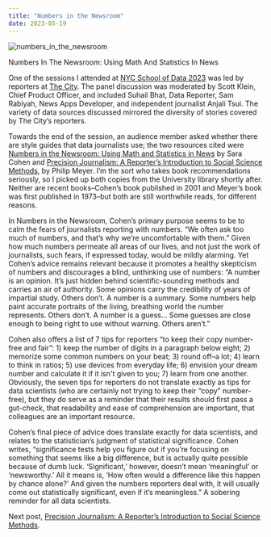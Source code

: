```yaml
---
title: "Numbers in the Newsroom"
date: 2023-05-19
---
```

![numbers_in_the_newsroom](https://github.com/mf3321/mf3321.github.io/assets/112728848/9cf53269-1dc7-4a09-a9d3-34d6df4fb3ff)
<p>Numbers In The Newsroom: Using Math And Statistics In News</p>
<p>One of the sessions I attended at <a href="https://mf3321.github.io/2023/03/24/Open-Data-Week-2023-and-NYC-School-of-Data-2023.html">NYC School of Data 2023</a> was led by reporters at <a href="https://www.thecity.nyc/">The City</a>. The panel discussion was moderated by Scott Klein, Chief Product Officer, and included Suhail Bhat, Data Reporter, Sam Rabiyah, News Apps Developer, and independent journalist Anjali Tsui. The variety of data sources discussed mirrored the diversity of stories covered by The City’s reporters.</p>
<p>Towards the end of the session, an audience member asked whether there are style guides that data journalists use; the two resources cited were <a href="https://www.ire.org/product/numbers-in-the-newsroom-using-math-and-statistics-in-news-second-edition-e-version/">Numbers in the Newsroom: Using Math and Statistics in News</a> by Sara Cohen and <a href="https://rowman.com/ISBN/9780742510883/Precision-Journalism-A-Reporters-Introduction-to-Social-Science-Methods-Fourth-Edition">Precision Journalism: A Reporter’s Introduction to Social Science Methods</a>, by Philip Meyer. I’m the sort who takes book recommendations seriously, so I picked up both copies from the University library shortly after. Neither are recent books–Cohen’s book published in 2001 and Meyer’s book was first published in 1973–but both are still worthwhile reads, for different reasons.</p>
<p>In Numbers in the Newsroom, Cohen’s primary purpose seems to be to calm the fears of journalists reporting with numbers. “We often ask too much of numbers, and that’s why we’re uncomfortable with them.” Given how much numbers permeate all areas of our lives, and not just the work of journalists, such fears, if expressed today, would be mildly alarming. Yet Cohen’s advice remains relevant because it promotes a healthy skepticism of numbers and discourages a blind, unthinking use of numbers: “A number is an opinion. It’s just hidden behind scientific-sounding methods and carries an air of authority. Some opinions carry the credibility of years of impartial study. Others don’t. A number is a summary. Some numbers help paint accurate portraits of the living, breathing world the number represents. Others don’t. A number is a guess… Some guesses are close enough to being right to use without warning. Others aren’t.”</p>
<p>Cohen also offers a list of 7 tips for reporters “to keep their copy number-free and fair”: 1) keep the number of digits in a paragraph below eight; 2) memorize some common numbers on your beat; 3) round off–a lot; 4) learn to think in ratios; 5) use devices from everyday life; 6) envision your dream number and calculate it if it isn't given to you; 7) learn from one another. Obviously, the seven tips for reporters do not translate exactly as tips for data scientists (who are certainly not trying to keep their “copy” number-free), but they do serve as a reminder that their results should first pass a gut-check, that readability and ease of comprehension are important, that colleagues are an important resource.</p>
<p>Cohen’s final piece of advice does translate exactly for data scientists, and relates to the statistician’s judgment of statistical significance. Cohen writes, “significance tests help you figure out if you’re focusing on something that seems like a big difference, but is actually quite possible because of dumb luck. ‘Significant,’ however, doesn’t mean ‘meaningful’ or ‘newsworthy.’ All it means is, ‘How often would a difference like this happen by chance alone?’ And given the numbers reporters deal with, it will usually come out statistically significant, even if it’s meaningless.” A sobering reminder for all data scientists.</p>
<p>Next post, <a href="https://mf3321.github.io/2023/06/02/Precision-Journalism.html">Precision Journalism: A Reporter’s Introduction to Social Science Methods</a>.</p>

